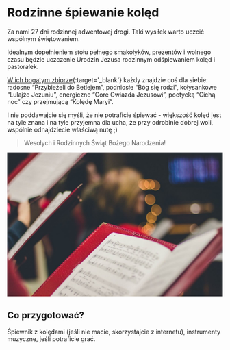 # Rodzinne śpiewanie kolęd

Za nami 27 dni rodzinnej adwentowej drogi. Taki wysiłek warto uczcić wspólnym świętowaniem.

Idealnym dopełnieniem stołu pełnego smakołyków, prezentów i wolnego czasu będzie uczczenie Urodzin Jezusa rodzinnym odśpiewaniem kolęd i pastorałek.

[W ich bogatym zbiorze](http://spiewnikreligijny.pl/koledy-i-pastoralki){:target='_blank'} każdy znajdzie coś dla siebie: radosne “Przybieżeli do Betlejem”, podniosłe “Bóg się rodzi”, kołysankowe “Lulajże Jezuniu”, energiczne “Gore Gwiazda Jezusowi”, poetycką “Cichą noc” czy przejmującą “Kolędę Maryi”.

I nie poddawajcie się myśli, że nie potraficie śpiewać - większość kolęd jest na tyle znana i na tyle przyjemna dla ucha, że przy odrobinie dobrej woli, wspólnie odnajdziecie właściwą nutę ;)

> Wesołych i Rodzinnych Świąt Bożego Narodzenia!

![Zdjęcie](/img/2021-12-25.jpg)

## Co przygotować?

Śpiewnik z kolędami (jeśli nie macie, skorzystajcie z internetu), instrumenty muzyczne, jeśli potraficie grać.

